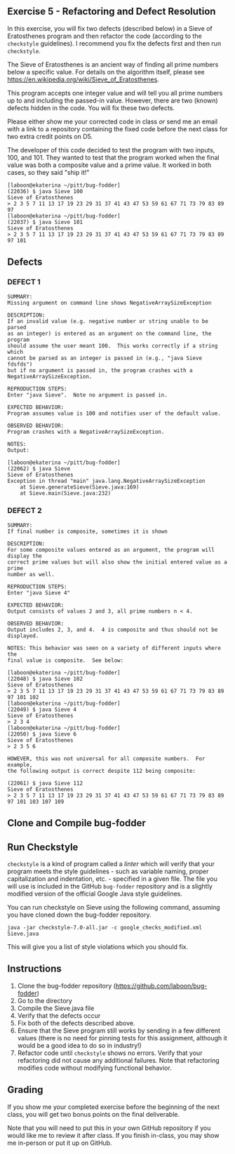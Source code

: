 ## Exercise 5 - Refactoring and Defect Resolution

In this exercise, you will fix two defects (described below) in a Sieve of Eratosthenes program and then refactor the code (according to the `checkstyle` guidelines).  I recommend you fix the defects first and then run `checkstyle`.

The Sieve of Eratosthenes is an ancient way of finding all prime numbers below a specific value.  For details on the algorithm itself, please see https://en.wikipedia.org/wiki/Sieve_of_Eratosthenes.

This program accepts one integer value and will tell you all prime numbers up to and including the passed-in value.  However, there are two (known) defects hidden in the code.  You will fix these two defects.

Please either show me your corrected code in class _or_ send me an email with a link to a repository containing the fixed code before the next class for two extra credit points on D5.

The developer of this code decided to test the program with two inputs, 100, and 101.  They wanted to test that the program worked when the final value was both a composite value and a prime value.  It worked in both cases, so they said "ship it!"

```
[laboon@ekaterina ~/pitt/bug-fodder]
(22036) $ java Sieve 100
Sieve of Eratosthenes
> 2 3 5 7 11 13 17 19 23 29 31 37 41 43 47 53 59 61 67 71 73 79 83 89 97
[laboon@ekaterina ~/pitt/bug-fodder]
(22037) $ java Sieve 101
Sieve of Eratosthenes
> 2 3 5 7 11 13 17 19 23 29 31 37 41 43 47 53 59 61 67 71 73 79 83 89 97 101
```

## Defects

### DEFECT 1

```
SUMMARY:
Missing argument on command line shows NegativeArraySizeException

DESCRIPTION:
If an invalid value (e.g. negative number or string unable to be parsed
as an integer) is entered as an argument on the command line, the program
should assume the user meant 100.  This works correctly if a string which
cannot be parsed as an integer is passed in (e.g., "java Sieve fdsfds")
but if no argument is passed in, the program crashes with a
NegativeArraySizeException.

REPRODUCTION STEPS:
Enter "java Sieve".  Note no argument is passed in.

EXPECTED BEHAVIOR:
Program assumes value is 100 and notifies user of the default value.

OBSERVED BEHAVIOR:
Program crashes with a NegativeArraySizeException.

NOTES:
Output:

[laboon@ekaterina ~/pitt/bug-fodder]
(22062) $ java Sieve
Sieve of Eratosthenes
Exception in thread "main" java.lang.NegativeArraySizeException
	at Sieve.generateSieve(Sieve.java:169)
	at Sieve.main(Sieve.java:232)

```

### DEFECT 2

```
SUMMARY:
If final number is composite, sometimes it is shown

DESCRIPTION:
For some composite values entered as an argument, the program will display the
correct prime values but will also show the initial entered value as a prime
number as well.

REPRODUCTION STEPS:
Enter "java Sieve 4"

EXPECTED BEHAVIOR:
Output consists of values 2 and 3, all prime numbers n < 4.

OBSERVED BEHAVIOR:
Output includes 2, 3, and 4.  4 is composite and thus should not be displayed.

NOTES: This behavior was seen on a variety of different inputs where the
final value is composite.  See below:

[laboon@ekaterina ~/pitt/bug-fodder]
(22048) $ java Sieve 102
Sieve of Eratosthenes
> 2 3 5 7 11 13 17 19 23 29 31 37 41 43 47 53 59 61 67 71 73 79 83 89 97 101 102
[laboon@ekaterina ~/pitt/bug-fodder]
(22049) $ java Sieve 4
Sieve of Eratosthenes
> 2 3 4
[laboon@ekaterina ~/pitt/bug-fodder]
(22050) $ java Sieve 6
Sieve of Eratosthenes
> 2 3 5 6

HOWEVER, this was not universal for all composite numbers.  For example,
the following output is correct despite 112 being composite:

(22061) $ java Sieve 112
Sieve of Eratosthenes
> 2 3 5 7 11 13 17 19 23 29 31 37 41 43 47 53 59 61 67 71 73 79 83 89 97 101 103 107 109

```


## Clone and Compile bug-fodder


## Run Checkstyle

`checkstyle` is a kind of program called a _linter_ which will verify that your program meets the style guidelines - such as variable naming, proper capitalization and indentation, etc. - specified in a given file.  The file you will use is included in the GitHub `bug-fodder` repository and is a slightly modified version of the official Google Java style guidelines.

You can run checkstyle on Sieve using the following command, assuming you have cloned down the bug-fodder repository.

```
java -jar checkstyle-7.0-all.jar -c google_checks_modified.xml Sieve.java
```

This will give you a list of style violations which you should fix.

## Instructions

1. Clone the bug-fodder repository (https://github.com/laboon/bug-fodder)
2. Go to the directory
3. Compile the Sieve.java file
4. Verify that the defects occur
5. Fix both of the defects described above.
6. Ensure that the Sieve program still works by sending in a few different values (there is no need for pinning tests for this assignment, although it would be a good idea to do so in industry!)
7. Refactor code until `checkstyle` shows no errors.  Verify that your refactoring did not cause any additional failures.  Note that refactoring modifies code without modifying functional behavior.

## Grading

If you show me your completed exercise before the beginning of the next class, you will get two bonus points on the final deliverable.

Note that you will need to put this in your own GitHub repository if you would like me to review it after class.  If you finish in-class, you may show me in-person or put it up on GitHub.
